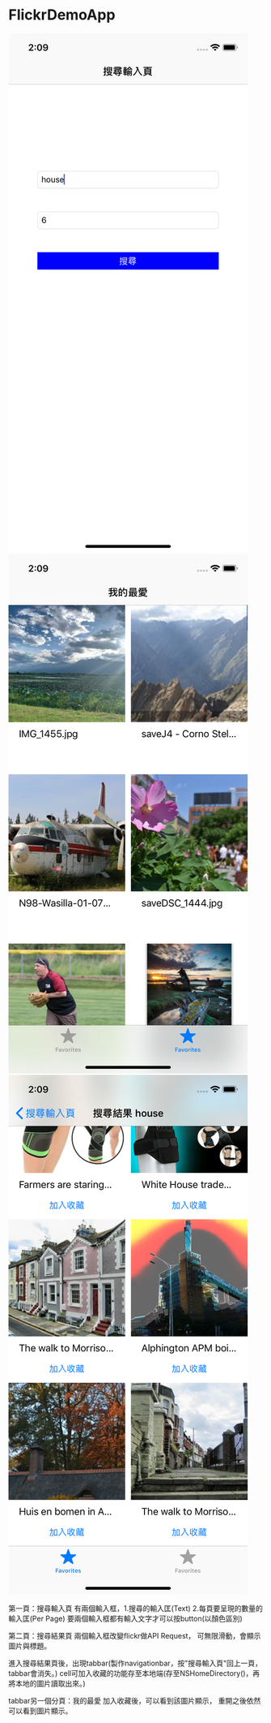 # FlickrDemoApp

![image](https://github.com/alantin918/FlickrDemoApp/blob/master/Simulator1.png)
![image](https://github.com/alantin918/FlickrDemoApp/blob/master/Simulator2.png)
![image](https://github.com/alantin918/FlickrDemoApp/blob/master/Simulator3.png)

第一頁：搜尋輸入頁
有兩個輸入框，1.搜尋的輸入匡(Text) 2.每頁要呈現的數量的輸入匡(Per Page)
要兩個輸入框都有輸入文字才可以按button(以顏色區別)

第二頁：搜尋結果頁
兩個輸入框改變flickr做API Request，
可無限滑動，會顯示圖片與標題。

進入搜尋結果頁後，出現tabbar(製作navigationbar，按"搜尋輸入頁"回上一頁，tabbar會消失。)
cell可加入收藏的功能存至本地端(存至NSHomeDirectory()，再將本地的圖片讀取出來。)

tabbar另一個分頁：我的最愛
加入收藏後，可以看到該圖片顯示，
重開之後依然可以看到圖片顯示。

